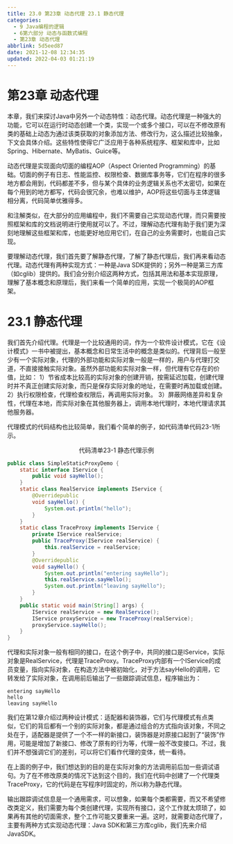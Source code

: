 ```yaml
---
title: 23.0 第23章 动态代理 23.1 静态代理
categories: 
  - 9 Java编程的逻辑
  - 6第六部分 动态与函数式编程
  - 第23章 动态代理
abbrlink: 5d5eed87
date: 2021-12-08 12:34:35
updated: 2022-04-03 01:21:19
---
```

# 第23章 动态代理
本章，我们来探讨Java中另外一个动态特性：动态代理。动态代理是一种强大的功能，它可以在运行时动态创建一个类，实现一个或多个接口，可以在不修改原有类的基础上动态为通过该类获取的对象添加方法、修改行为，这么描述比较抽象，下文会具体介绍。这些特性使得它广泛应用于各种系统程序、框架和库中，比如Spring、Hibernate、MyBatis、Guice等。

动态代理是实现面向切面的编程AOP（Aspect Oriented Programming）的基础。切面的例子有日志、性能监控、权限检查、数据库事务等，它们在程序的很多地方都会用到，代码都差不多，但与某个具体的业务逻辑关系也不太密切，如果在每个用到的地方都写，代码会很冗余，也难以维护，AOP将这些切面与主体逻辑相分离，代码简单优雅得多。

和注解类似，在大部分的应用编程中，我们不需要自己实现动态代理，而只需要按照框架和库的文档说明进行使用就可以了。不过，理解动态代理有助于我们更为深刻地理解这些框架和库，也能更好地应用它们，在自己的业务需要时，也能自己实现。

要理解动态代理，我们首先要了解静态代理，了解了静态代理后，我们再来看动态代理。动态代理有两种实现方式：一种是Java SDK提供的；另外一种是第三方库（如cglib）提供的。我们会分别介绍这两种方式，包括其用法和基本实现原理，理解了基本概念和原理后，我们来看一个简单的应用，实现一个极简的AOP框架。

# 23.1 静态代理
我们首先介绍代理。代理是一个比较通用的词，作为一个软件设计模式，它在《设计模式》一书中被提出，基本概念和日常生活中的概念是类似的。代理背后一般至少有一个实际对象，代理的外部功能和实际对象一般是一样的，用户与代理打交道，不直接接触实际对象。虽然外部功能和实际对象一样，但代理有它存在的价值，比如：
1）节省成本比较高的实际对象的创建开销，按需延迟加载，创建代理时并不真正创建实际对象，而只是保存实际对象的地址，在需要时再加载或创建。
2）执行权限检查，代理检查权限后，再调用实际对象。
3）屏蔽网络差异和复杂性，代理在本地，而实际对象在其他服务器上，调用本地代理时，本地代理请求其他服务器。

代理模式的代码结构也比较简单，我们看个简单的例子，如代码清单代码23-1所示。

<center>代码清单23-1 静态代理示例</center>

```java
public class SimpleStaticProxyDemo {
    static interface IService {
        public void sayHello();
    }
    static class RealService implements IService {
        @Overridepublic
        void sayHello() {
            System.out.println("hello");
        }
    }
    static class TraceProxy implements IService {
        private IService realService;
        public TraceProxy(IService realService) {
            this.realService = realService;
        }
        @Overridepublic
        void sayHello() {
            System.out.println("entering sayHello");
            this.realService.sayHello();
            System.out.println("leaving sayHello");
        }
    }
    public static void main(String[] args) {
        IService realService = new RealService();
        IService proxyService = new TraceProxy(realService);
        proxyService.sayHello();
    }
}
```

代理和实际对象一般有相同的接口，在这个例子中，共同的接口是IService，实际对象是RealService，代理是TraceProxy。TraceProxy内部有一个IService的成员变量，指向实际对象，在构造方法中被初始化，对于方法sayHello的调用，它转发给了实际对象，在调用前后输出了一些跟踪调试信息，程序输出为：

```
entering sayHello
hello
leaving sayHello
```

我们在第12章介绍过两种设计模式：适配器和装饰器，它们与代理模式有点类似，它们的背后都有一个别的实际对象，都是通过组合的方式指向该对象，不同之处在于，适配器是提供了一个不一样的新接口，装饰器是对原接口起到了“装饰”作用，可能是增加了新接口、修改了原有的行为等，代理一般不改变接口。不过，我们并不想强调它们的差别，可以将它们看作代理的变体，统一看待。

在上面的例子中，我们想达到的目的是在实际对象的方法调用前后加一些调试语句。为了在不修改原类的情况下达到这个目的，我们在代码中创建了一个代理类TraceProxy，它的代码是在写程序时固定的，所以称为静态代理。

输出跟踪调试信息是一个通用需求，可以想象，如果每个类都需要，而又不希望修改类定义，我们需要为每个类创建代理，实现所有接口，这个工作就太烦琐了，如果再有其他的切面需求，整个工作可能又要重来一遍。这时，就需要动态代理了，主要有两种方式实现动态代理：Java SDK和第三方库cglib，我们先来介绍JavaSDK。

